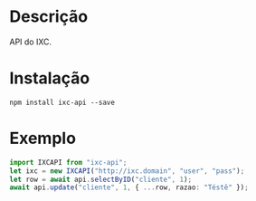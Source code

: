 # Descrição

API do IXC.

# Instalação

```
npm install ixc-api --save
```

# Exemplo

```typescript
import IXCAPI from "ixc-api";
let ixc = new IXCAPI("http://ixc.domain", "user", "pass");
let row = await api.selectByID("cliente", 1);
await api.update("cliente", 1, { ...row, razao: "Téstê" });
```

